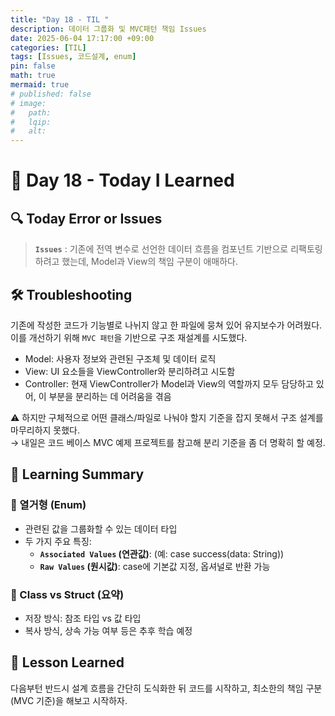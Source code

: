 ```yaml
---
title: "Day 18 - TIL "
description: 데이터 그룹화 및 MVC패턴 책임 Issues
date: 2025-06-04 17:17:00 +09:00
categories: [TIL]
tags: [Issues, 코드설계, enum]
pin: false
math: true
mermaid: true
# published: false
# image:
#   path:
#   lqip: 
#   alt: 
---
```


# 📘 Day 18 - Today I Learned

 ## 🔍 Today Error or Issues  
> **`Issues`** : 기존에 전역 변수로 선언한 데이터 흐름을 컴포넌트 기반으로 리팩토링하려고 했는데, Model과 View의 책임 구분이 애매하다.
## 🛠️ Troubleshooting
기존에 작성한 코드가 기능별로 나뉘지 않고 한 파일에 뭉쳐 있어 유지보수가 어려웠다.  
이를 개선하기 위해 `MVC 패턴`을 기반으로 구조 재설계를 시도했다.

- Model: 사용자 정보와 관련된 구조체 및 데이터 로직
- View: UI 요소들을 ViewController와 분리하려고 시도함
- Controller: 현재 ViewController가 Model과 View의 역할까지 모두 담당하고 있어, 이 부분을 분리하는 데 어려움을 겪음

⚠️ 하지만 구체적으로 어떤 클래스/파일로 나눠야 할지 기준을 잡지 못해서 구조 설계를 마무리하지 못했다.  
→ 내일은 코드 베이스 MVC 예제 프로젝트를 참고해 분리 기준을 좀 더 명확히 할 예정.

## 📝 Learning Summary
### 📌 열거형 (Enum)
- 관련된 값을 그룹화할 수 있는 데이터 타입
- 두 가지 주요 특징:
  - **`Associated Values` (연관값)**: (예: case success(data: String))
  - **`Raw Values` (원시값)**: case에 기본값 지정, 옵셔널로 반환 가능


### 📌 Class vs Struct (요약)
- 저장 방식: 참조 타입 vs 값 타입
- 복사 방식, 상속 가능 여부 등은 추후 학습 예정

## 📘 Lesson Learned
다음부턴 반드시 설계 흐름을 간단히 도식화한 뒤 코드를 시작하고, 최소한의 책임 구분(MVC 기준)을 해보고 시작하자.
